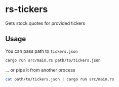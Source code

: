 # rs-tickers

Gets stock quotes for provided tickers


## Usage

You can pass path to `tickers.json`
```bash
cargo run src/main.rs path/to/tickers.json
```

... or pipe it from another process
```bash
cat path/to/tickers.json | cargo run src/main.rs
```
